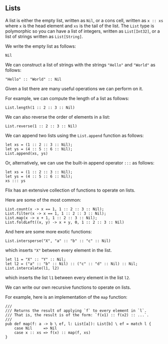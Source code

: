 ## Lists

A list is either the empty list, written as `Nil`,
or a cons cell, written as `x :: xs` where `x` is
the head element and `xs` is the tail of the list.
The `List` type is polymorphic so you can have a
list of integers, written as `List[Int32]`, or a
list of strings written as `List[String]`.

We write the empty list as follows:

```flix
Nil
```

We can construct a list of strings with the strings
`"Hello"` and `"World"` as follows:

```flix
"Hello" :: "World" :: Nil
```

Given a list there are many useful operations we can
perform on it.

For example, we can compute the length of a list as
follows:

```flix
List.length(1 :: 2 :: 3 :: Nil)
```

We can also reverse the order of elements in a list:

```flix
List.reverse(1 :: 2 :: 3 :: Nil)
```

We can append two lists using the `List.append`
function as follows:

```flix
let xs = (1 :: 2 :: 3 :: Nil);
let ys = (4 :: 5 :: 6 :: Nil);
List.append(xs, ys)
```

Or, alternatively, we can use the built-in append
operator `:::` as follows:

```flix
let xs = (1 :: 2 :: 3 :: Nil);
let ys = (4 :: 5 :: 6 :: Nil);
xs ::: ys
```

Flix has an extensive collection of functions to
operate on lists.

Here are some of the most common:

```flix
List.count(x -> x == 1, 1 :: 2 :: 3 :: Nil);
List.filter(x -> x == 1, 1 :: 2 :: 3 :: Nil);
List.map(x -> x + 1, 1 :: 2 :: 3 :: Nil);
List.foldLeft((x, y) -> x + y, 0, 1 :: 2 :: 3 :: Nil)
```

And here are some more exotic functions:

```flix
List.intersperse("X", "a" :: "b" :: "c" :: Nil)
```

which inserts `"X"` between every element in the
list.

```flix
let l1 = "X" :: "Y" :: Nil;
let l2 = ("a" :: "b" :: Nil) :: ("c" :: "d" :: Nil) :: Nil;
List.intercalate(l1, l2)
```

which inserts the list `l1` between every element in
the list `l2`.

We can write our own recursive functions to operate
on lists.

For example, here is an implementation of the `map`
function:

```flix
///
/// Returns the result of applying `f` to every element in `l`.
/// That is, the result is of the form: `f(x1) :: f(x2) :: ...`.
///
pub def map(f: a -> b \ ef, l: List[a]): List[b] \ ef = match l {
    case Nil     => Nil
    case x :: xs => f(x) :: map(f, xs)
}
```
